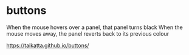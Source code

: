 # buttons

When the mouse hovers over a panel, that panel turns black
When the mouse moves away, the panel reverts back to its previous colour

https://taikatta.github.io/buttons/